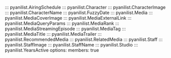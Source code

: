 ::: pyanilist.AiringSchedule
::: pyanilist.Character
::: pyanilist.CharacterImage
::: pyanilist.CharacterName
::: pyanilist.FuzzyDate
::: pyanilist.Media
::: pyanilist.MediaCoverImage
::: pyanilist.MediaExternalLink
::: pyanilist.MediaQueryParams
::: pyanilist.MediaRank
::: pyanilist.MediaStreamingEpisode
::: pyanilist.MediaTag
::: pyanilist.MediaTitle
::: pyanilist.MediaTrailer
::: pyanilist.RecommendedMedia
::: pyanilist.RelatedMedia
::: pyanilist.Staff
::: pyanilist.StaffImage
::: pyanilist.StaffName
::: pyanilist.Studio
::: pyanilist.YearsActive
    options:
        members: true
